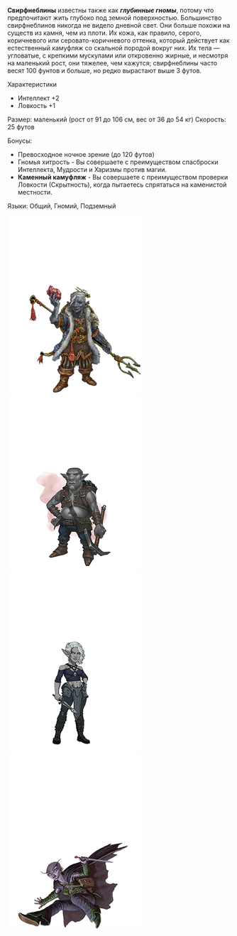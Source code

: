 **Свирфнеблины** известны также как ***глубинные гномы***, потому что предпочитают жить глубоко под земной поверхностью. Большинство свирфнеблинов никогда не видело дневной свет. Они больше похожи на существ из камня, чем из плоти. Их кожа, как правило, серого, коричневого или серовато-коричневого оттенка, который действует как естественный камуфляж со скальной породой вокруг них. Их тела — угловатые, с крепкими мускулами или откровенно жирные, и несмотря на маленький рост, они тяжелее, чем кажутся; свирфнеблины часто весят 100 фунтов и больше, но редко вырастают выше 3 футов.

Характеристики
- Интеллект +2
- Ловкость +1

Размер: маленький  (рост от 91 до 106 см, вес от 36 до 54 кг)
Скорость: 25 футов

Бонусы:
- Превосходное ночное зрение (до 120 футов)
- Гномья хитрость - Вы совершаете с преимуществом спасброски Интеллекта, Мудрости и Харизмы против магии.
- **Каменный камуфляж** - Вы совершаете с преимуществом проверки Ловкости (Скрытность), когда пытаетесь спрятаться на каменистой местности.

Языки: Общий, Гномий, Подземный

![Свирфнеблин](../../Img/R-gnome-deep1.png)![Свирфнеблин](../../Img/R-gnome-deep2.png)![Свирфнеблин](../../Img/R-gnome-deep3.png)![Свирфнеблин](../../Img/R-gnome-deep4.png)